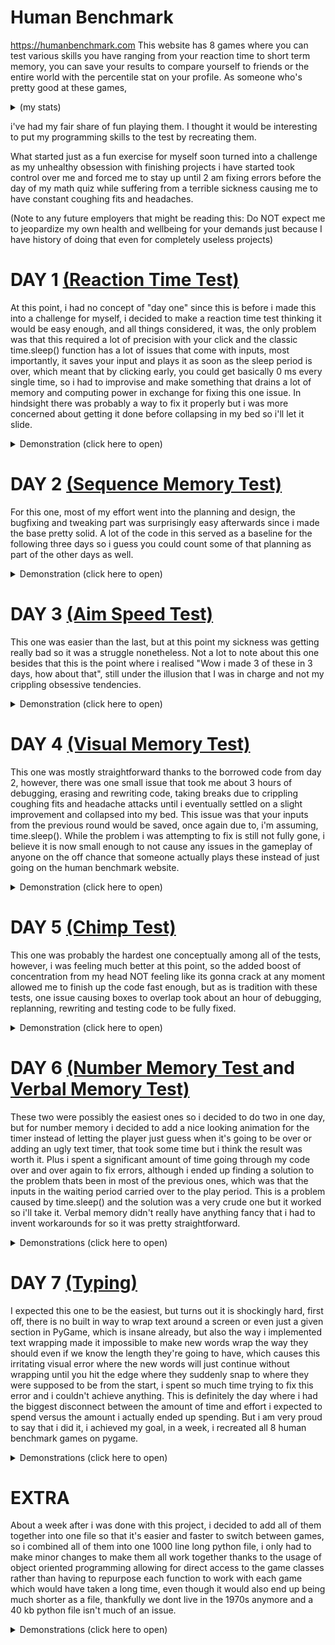 # Human Benchmark

https://humanbenchmark.com
This website has 8 games where you can test various skills you have ranging from your reaction time to short term memory, you can save your results to compare yourself to friends or the entire world with the percentile stat on your profile. As someone who's pretty good at these games, <details><summary>(my stats)</summary>
<p>

![image](https://user-images.githubusercontent.com/96302110/199059106-96558b75-3faa-434e-9373-146586416151.png)

</p>
</details>

i've had my fair share of fun playing them. I thought it would be interesting to put my programming skills to the test by recreating them. 

What started just as a fun exercise for myself soon turned into a challenge as my unhealthy obsession with finishing projects i have started took control over me and forced me to stay up until 2 am fixing errors before the day of my math quiz while suffering from a terrible sickness causing me to have constant coughing fits and headaches. 

(Note to any future employers that might be reading this: Do NOT expect me to jeopardize my own health and wellbeing for your demands just because I have history of doing that even for completely useless projects)

# DAY 1 [(Reaction Time Test)](https://github.com/EgeEken/Reaction)

At this point, i had no concept of "day one" since this is before i made this into a challenge for myself, i decided to make a reaction time test thinking it would be easy enough, and all things considered, it was, the only problem was that this required a lot of precision with your click and the classic time.sleep() function has a lot of issues that come with inputs, most importantly, it saves your input and plays it as soon as the sleep period is over, which meant that by clicking early, you could get basically 0 ms every single time, so i had to improvise and make something that drains a lot of memory and computing power in exchange for fixing this one issue. In hindsight there was probably a way to fix it properly but i was more concerned about getting it done before collapsing in my bed so i'll let it slide.

<details><summary>Demonstration (click here to open)</summary>
<p>

![reaction time gameplay fix](https://user-images.githubusercontent.com/96302110/195985409-5692d1ed-3abd-4a85-bd95-c5d28024be7c.gif)

</p>
</details>

# DAY 2 [(Sequence Memory Test)](https://github.com/EgeEken/Sequence)

For this one, most of my effort went into the planning and design, the bugfixing and tweaking part was surprisingly easy afterwards since i made the base pretty solid. A lot of the code in this served as a baseline for the following three days so i guess you could count some of that planning as part of the other days as well.

<details><summary>Demonstration (click here to open)</summary>
<p>

![sequence](https://user-images.githubusercontent.com/96302110/196301263-31e1ed65-89d0-48f2-b758-50373a658580.gif)

</p>
</details>

# DAY 3 [(Aim Speed Test)](https://github.com/EgeEken/Aim)

This one was easier than the last, but at this point my sickness was getting really bad so it was a struggle nonetheless. Not a lot to note about this one besides that this is the point where i realised "Wow i made 3 of these in 3 days, how about that", still under the illusion that I was in charge and not my crippling obsessive tendencies.

<details><summary>Demonstration (click here to open)</summary>
<p>

![Aim](https://user-images.githubusercontent.com/96302110/196504214-85d8775a-e413-4084-919b-cc26d1671a84.gif)

</p>
</details>

# DAY 4 [(Visual Memory Test)](https://github.com/EgeEken/Visual)

This one was mostly straightforward thanks to the borrowed code from day 2, however, there was one small issue that took me about 3 hours of debugging, erasing and rewriting code, taking breaks due to crippling coughing fits and headache attacks until i eventually settled on a slight improvement and collapsed into my bed. This issue was that your inputs from the previous round would be saved, once again due to, i'm assuming, time.sleep(). While the problem i was attempting to fix is still not fully gone, i believe it is now small enough to not cause any issues in the gameplay of anyone on the off chance that someone actually plays these instead of just going on the human benchmark website.

<details><summary>Demonstration (click here to open)</summary>
<p>

![visual memory gameplay_Trim](https://user-images.githubusercontent.com/96302110/196817239-f9d0f27a-9d6b-4f45-92cf-a2c9b146aa92.gif)

</p>
</details>

# DAY 5 [(Chimp Test)](https://github.com/EgeEken/Chimp)

This one was probably the hardest one conceptually among all of the tests, however, i was feeling much better at this point, so the added boost of concentration from my head NOT feeling like its gonna crack at any moment allowed me to finish up the code fast enough, but as is tradition with these tests, one issue causing boxes to overlap took about an hour of debugging, replanning, rewriting and testing code to be fully fixed.

<details><summary>Demonstration (click here to open)</summary>
<p>

![chimp test gameplay_Trim](https://user-images.githubusercontent.com/96302110/197075859-fe431622-1aae-41fd-baae-e9ab8a9c5fd7.gif)

</p>
</details>

# DAY 6 [(Number Memory Test ](https://github.com/EgeEken/Numbers)and[ Verbal Memory Test)](https://github.com/EgeEken/Verbal)

These two were possibly the easiest ones so i decided to do two in one day, but for number memory i decided to add a nice looking animation for the timer instead of letting the player just guess when it's going to be over or adding an ugly text timer, that took some time but i think the result was worth it. Plus i spent a significant amount of time going through my code over and over again to fix errors, although i ended up finding a solution to the problem thats been in most of the previous ones, which was that the inputs in the waiting period carried over to the play period. This is a problem caused by time.sleep() and the solution was a very crude one but it worked so i'll take it. Verbal memory didn't really have anything fancy that i had to invent workarounds for so it was pretty straightforward. 

<details><summary>Demonstrations (click here to open)</summary>
<p>

![number memory gameplay_Trim](https://user-images.githubusercontent.com/96302110/197221144-029c8fe8-9b3e-40a1-afa8-0dcc2ac0d58b.gif)

![Verbal memory test trim](https://user-images.githubusercontent.com/96302110/197283609-a442cd38-e99d-46c1-aac8-21b7eeed0fd4.gif)

</p>
</details>

# DAY 7 [(Typing)](https://github.com/EgeEken/Typing)

I expected this one to be the easiest, but turns out it is shockingly hard, first off, there is no built in way to wrap text around a screen or even just a given section in PyGame, which is insane already, but also the way i implemented text wrapping made it impossible to make new words wrap the way they should even if we know the length they're going to have, which causes this irritating visual error where the new words will just continue without wrapping until you hit the edge where they suddenly snap to where they were supposed to be from the start, i spent so much time trying to fix this error and i couldn't achieve anything. This is definitely the day where i had the biggest disconnect between the amount of time and effort i expected to spend versus the amount i actually ended up spending. But i am very proud to say that i did it, i achieved my goal, in a week, i recreated all 8 human benchmark games on pygame.

<details><summary>Demonstrations (click here to open)</summary>
<p>

![typing gameplay trim (2)](https://user-images.githubusercontent.com/96302110/197369222-66c8fb94-851f-4f1b-9451-ac3bdea7244c.gif)

</p>
</details>

# EXTRA

About a week after i was done with this project, i decided to add all of them together into one file so that it's easier and faster to switch between games, so i combined all of them into one 1000 line long python file, i only had to make minor changes to make them all work together thanks to the usage of object oriented programming allowing for direct access to the game classes rather than having to repurpose each function to work with each game which would have taken a long time, even though it would also end up being much shorter as a file, thankfully we dont live in the 1970s anymore and a 40 kb python file isn't much of an issue.

<details><summary>Demonstrations (click here to open)</summary>
<p>

![all](https://user-images.githubusercontent.com/96302110/199062018-108665e7-7db1-4162-8e8a-3cd50c955f46.gif)

</p
</details>
